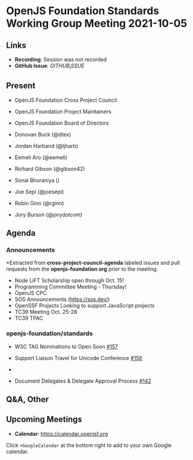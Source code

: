 # OpenJS Foundation Standards Working Group Meeting 2021-10-05

## Links

* **Recording**: Session was not recorded
* **GitHub Issue**: $GITHUB_ISSUE$

## Present

* OpenJS Foundation Cross Project Council
* OpenJS Foundation Project Maintainers
* OpenJS Foundation Board of Directors

* Donovan Buck (@dtex) 
* Jordan Harband (@ljharb)
* Eemeli Aro (@eemeli) 
* Richard Gibson (@gibson42)
* Sonal Bhoraniya () 
* Joe Sepi (@joesepi)
* Robin Ginn (@rginn) 
* Jory Burson (@jorydotcom) 

## Agenda

### Announcements

*Extracted from **cross-project-council-agenda** labeled issues and pull requests from the **openjs-foundation org** prior to the meeting.

* Node LiFT Scholarship open through Oct. 15!
* Programming Committee Meeting - Thursday!
* OpenJS CPC 
* SOS Announcements (https://sos.dev/)
* OpenSSF Projects Looking to support JavaScript projects
* TC39 Meeting Oct. 25-28
* TC39 TPAC

### openjs-foundation/standards

* W3C TAG Nominations to Open Soon [#157](https://github.com/openjs-foundation/standards/issues/157)

* Support Liaison Travel for Unicode Conference [#156](https://github.com/openjs-foundation/standards/issues/156)

* 

* Document Delegates & Delegate Approval Process [#142](https://github.com/openjs-foundation/standards/issues/142)



## Q&A, Other

## Upcoming Meetings

* **Calendar**: <https://calendar.openjsf.org>

Click `+GoogleCalendar` at the bottom right to add to your own Google calendar.

